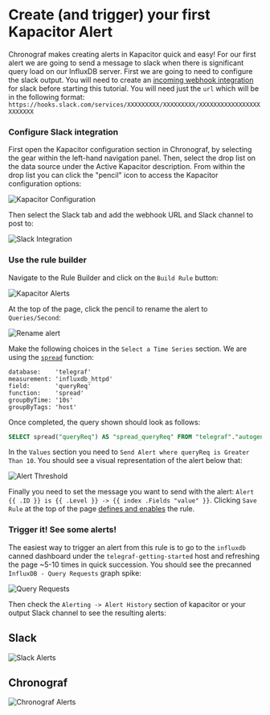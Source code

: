 # Create (and trigger) your first Kapacitor Alert

Chronograf makes creating alerts in Kapacitor quick and easy! For our first alert we are going to send a message to slack when there is significant query load on our InfluxDB server. First we are going to need to configure the slack output. You will need to create an [incoming webhook integration](https://api.slack.com/incoming-webhooks) for slack before starting this tutorial. You will need just the `url` which will be in the following format: `https://hooks.slack.com/services/XXXXXXXXX/XXXXXXXXX/XXXXXXXXXXXXXXXXXXXXXXXX`

### Configure Slack integration

First open the Kapacitor configuration section in Chronograf, by selecting the gear within the left-hand navigation panel.
Then, select the drop list on the data source under the Active Kapacitor description. From within the drop list you can 
click the "pencil" icon to access the Kapacitor configuration options:

![Kapacitor Configuration](/images/kapacitor-config.png)

Then select the Slack tab and add the webhook URL and Slack channel to post to:

![Slack Integration](/images/slack-integration.png)

### Use the rule builder

Navigate to the Rule Builder and click on the `Build Rule` button:

![Kapacitor Alerts](/images/kapacitor-rules.png)

At the top of the page, click the pencil to rename the alert to `Queries/Second`:

![Rename alert](/images/rename-alert.png)

Make the following choices in the `Select a Time Series` section. We are using the [`spread`](https://docs.influxdata.com/influxdb/v1.4/query_language/functions/#spread) function:

```
database:    'telegraf'
measurement: 'influxdb_httpd'
field:       'queryReq'
function:    'spread'
groupByTime: '10s'
groupByTags: 'host'
```

Once completed, the query shown should look as follows:

```sql
SELECT spread("queryReq") AS "spread_queryReq" FROM "telegraf"."autogen"."influxdb_httpd" WHERE time > now() - 15m GROUP BY host, time(10s)
```

In the `Values` section you need to `Send Alert where queryReq is Greater Than 10`. You should see a visual representation of the alert below that:

![Alert Threshold](/images/alert-threshold.png)

Finally you need to set the message you want to send with the alert: `Alert {{ .ID }} is {{ .Level }} -> {{ index .Fields "value" }}`. Clicking `Save Rule` at the top of the page [defines and enables](https://docs.influxdata.com/chronograf/v1.4/guides/create-a-kapacitor-alert/#step-6-save-the-alert-rule) the rule. 

### Trigger it! See some alerts!

The easiest way to trigger an alert from this rule is to go to the `influxdb` canned dashboard under the `telegraf-getting-started` host and refreshing the page ~5-10 times in quick succession. You should see the precanned `InfluxDB - Query Requests` graph spike:

![Query Requests](/images/query-requests.png)

Then check the `Alerting -> Alert History` section of kapacitor or your output Slack channel to see the resulting alerts:

## Slack
![Slack Alerts](/images/alert-slack.png)

## Chronograf
![Chronograf Alerts](/images/alert-chronograf.png)
